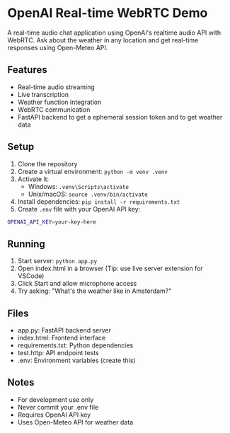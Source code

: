 # OpenAI Real-time WebRTC Demo

A real-time audio chat application using OpenAI's realtime audio API with WebRTC. Ask about the weather in any location and get real-time responses using Open-Meteo API.

## Features

- Real-time audio streaming
- Live transcription
- Weather function integration
- WebRTC communication
- FastAPI backend to get a ephemeral session token and to get weather data

## Setup

1. Clone the repository
2. Create a virtual environment: `python -m venv .venv`
3. Activate it: 
   - Windows: `.venv\Scripts\activate`
   - Unix/macOS: `source .venv/bin/activate`
4. Install dependencies: `pip install -r requirements.txt`
5. Create `.env` file with your OpenAI API key:   

```bash
OPENAI_API_KEY=your-key-here
```

## Running

1. Start server: `python app.py`
2. Open index.html in a browser (Tip: use live server extension for VSCode)
3. Click Start and allow microphone access
4. Try asking: "What's the weather like in Amsterdam?"

## Files

- app.py: FastAPI backend server
- index.html: Frontend interface
- requirements.txt: Python dependencies
- test.http: API endpoint tests
- .env: Environment variables (create this)

## Notes

- For development use only
- Never commit your .env file
- Requires OpenAI API key
- Uses Open-Meteo API for weather data